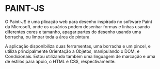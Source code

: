 # PAINT-JS

O Paint-JS é uma plicação web para desenho inspirado no software Paint da Microsoft, onde os usuários podem desenhar formas e linhas usando diferentes cores e tamanho, 
apagar partes do desenho usando uma borracha, ou limpar toda a área de pintura. 

A aplicação disponibiliza duas ferramentas, uma borracha e um pincel, e utiliza principalmente Orientação a Objetos, manipulando o DOM, e Condicionais. Estou utilizando também
uma linguagem de marcação e uma de estilos para apoio, o HTML e CSS, respectivamente.
